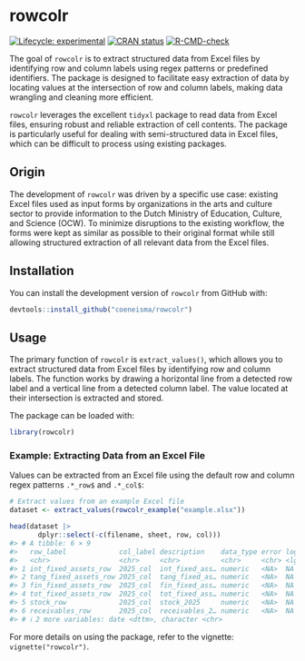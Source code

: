 
<!-- README.md is generated from README.Rmd. Please edit that file -->

# rowcolr

<!-- badges: start -->

[![Lifecycle:
experimental](https://img.shields.io/badge/lifecycle-experimental-orange.svg)](https://lifecycle.r-lib.org/articles/stages.html#experimental)
[![CRAN
status](https://www.r-pkg.org/badges/version/rowcolr)](https://CRAN.R-project.org/package=rowcolr)
[![R-CMD-check](https://github.com/coeneisma/rowcolr/actions/workflows/R-CMD-check.yaml/badge.svg)](https://github.com/coeneisma/rowcolr/actions/workflows/R-CMD-check.yaml)
<!-- badges: end -->

The goal of `rowcolr` is to extract structured data from Excel files by
identifying row and column labels using regex patterns or predefined
identifiers. The package is designed to facilitate easy extraction of
data by locating values at the intersection of row and column labels,
making data wrangling and cleaning more efficient.

`rowcolr` leverages the excellent `tidyxl` package to read data from
Excel files, ensuring robust and reliable extraction of cell contents.
The package is particularly useful for dealing with semi-structured data
in Excel files, which can be difficult to process using existing
packages.

## Origin

The development of `rowcolr` was driven by a specific use case: existing
Excel files used as input forms by organizations in the arts and culture
sector to provide information to the Dutch Ministry of Education,
Culture, and Science (OCW). To minimize disruptions to the existing
workflow, the forms were kept as similar as possible to their original
format while still allowing structured extraction of all relevant data
from the Excel files.

## Installation

You can install the development version of `rowcolr` from GitHub with:

``` r
devtools::install_github("coeneisma/rowcolr")
```

## Usage

The primary function of `rowcolr` is `extract_values()`, which allows
you to extract structured data from Excel files by identifying row and
column labels. The function works by drawing a horizontal line from a
detected row label and a vertical line from a detected column label. The
value located at their intersection is extracted and stored.

The package can be loaded with:

``` r
library(rowcolr)
```

### Example: Extracting Data from an Excel File

Values can be extracted from an Excel file using the default row and
column regex patterns `.*_row$` and `.*_col$`:

``` r
# Extract values from an example Excel file
dataset <- extract_values(rowcolr_example("example.xlsx"))

head(dataset |> 
       dplyr::select(-c(filename, sheet, row, col)))
#> # A tibble: 6 × 9
#>   row_label             col_label description    data_type error logical numeric
#>   <chr>                 <chr>     <chr>          <chr>     <chr> <lgl>     <dbl>
#> 1 int_fixed_assets_row  2025_col  int_fixed_ass… numeric   <NA>  NA       100000
#> 2 tang_fixed_assets_row 2025_col  tang_fixed_as… numeric   <NA>  NA       200000
#> 3 fin_fixed_assets_row  2025_col  fin_fixed_ass… numeric   <NA>  NA       150000
#> 4 tot_fixed_assets_row  2025_col  tot_fixed_ass… numeric   <NA>  NA       450000
#> 5 stock_row             2025_col  stock_2025     numeric   <NA>  NA        25000
#> 6 receivables_row       2025_col  receivables_2… numeric   <NA>  NA        15000
#> # ℹ 2 more variables: date <dttm>, character <chr>
```

For more details on using the package, refer to the vignette:
`vignette("rowcolr")`.
